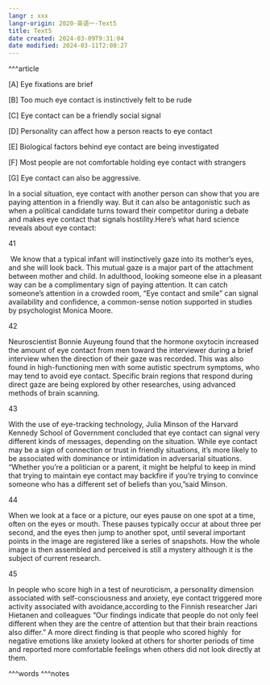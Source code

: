 ```yaml
---
langr : xxx
langr-origin: 2020-英语一-Text5
title: Text5
date created: 2024-03-09T9:31:04
date modified: 2024-03-11T2:08:27
---
```


^^^article

[A] Eye fixations are brief

[B] Too much eye contact is instinctively felt to be rude

[C] Eye contact can be a friendly social signal

[D] Personality can affect how a person reacts to eye contact

[E] Biological factors behind eye contact are being investigated

[F] Most people are not comfortable holding eye contact with strangers

[G] Eye contact can also be aggressive.

In a social situation, eye contact with another person can show that you are paying attention in a friendly way. But it can also be antagonistic such as when a political candidate turns toward their competitor during a debate and makes eye contact that signals hostility.Here’s what hard science reveals about eye contact:

41


 We know that a typical infant will instinctively gaze into its mother’s eyes, and she will look back. This mutual gaze is a major part of the attachment between mother and child. In adulthood, looking someone else in a pleasant way can be a complimentary sign of paying attention. It can catch someone’s attention in a crowded room, “Eye contact and smile” can signal availability and confidence, a common-sense notion supported in studies by psychologist Monica Moore.

42


Neuroscientist Bonnie Auyeung found that the hormone oxytocin increased the amount of eye contact from men toward the interviewer during a brief interview when the direction of their gaze was recorded. This was also found in high-functioning men with some autistic spectrum symptoms, who may tend to avoid eye contact. Specific brain regions that respond during direct gaze are being explored by other researches, using advanced methods of brain scanning.

43

  

With the use of eye-tracking technology, Julia Minson of the Harvard Kennedy School of Government concluded that eye contact can signal very different kinds of messages, depending on the situation. While eye contact may be a sign of connection or trust in friendly situations, it’s more likely to be associated with dominance or intimidation in adversarial situations. “Whether you’re a politician or a parent, it might be helpful to keep in mind that trying to maintain eye contact may backfire if you’re trying to convince someone who has a different set of beliefs than you,”said Minson.

44


When we look at a face or a picture, our eyes pause on one spot at a time, often on the eyes or mouth. These pauses typically occur at about three per second, and the eyes then jump to another spot, until several important points in the image are registered like a series of snapshots. How the whole image is then assembled and perceived is still a mystery although it is the subject of current research.

45

  
In people who score high in a test of neuroticism, a personality dimension associated with self-consciousness and anxiety, eye contact triggered more activity associated with avoidance,according to the Finnish researcher Jari Hietanen and colleagues “Our findings indicate that people do not only feel different when they are the centre of attention but that their brain reactions also differ.” A more direct finding is that people who scored highly  for negative emotions like anxiety looked at others for shorter periods of time and reported more comfortable feelings when others did not look directly at them.




^^^words
^^^notes
